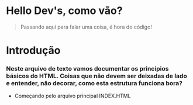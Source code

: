 # Hello Dev's, como vão?
> Passando aqui para falar uma coisa, é hora do código!

# Introdução
### Neste arquivo de texto vamos documentar os principios básicos do HTML. Coisas que não devem ser deixadas de lado e entender, não decorar, como esta estrutura funciona bora?

- Começando pelo arquivo principal INDEX.HTML


